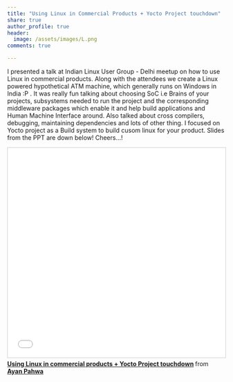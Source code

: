 ```yaml
---
title: "Using Linux in Commercial Products + Yocto Project touchdown"
share: true
author_profile: true
header:
  image: /assets/images/L.png
comments: true  

---
```


I presented a talk at Indian Linux User Group - Delhi meetup on how to use Linux in commercial products. Along with the attendees we create a Linux powered hypothetical ATM machine, which generally runs on Windows in India :P . It was really fun talking about choosing SoC i.e Brains of your projects, subsystems needed to run the project and the corresponding middleware packages which enable it and help build applications and Human Machine Interface around. Also talked about cross compilers, debugging, maintaining dependencies and lots of other thing. I focused on Yocto project as a Build system to build cusom linux for your product. Slides from the PPT are down below! Cheers...!


<iframe src="//www.slideshare.net/slideshow/embed_code/key/7lzG674rnzDmS" width="595" height="485" frameborder="0" marginwidth="0" marginheight="0" scrolling="no" style="border:1px solid #CCC; border-width:1px; margin-bottom:5px; max-width: 100%;" allowfullscreen> </iframe> <div style="margin-bottom:5px"> <strong> <a href="//www.slideshare.net/AyanPahwa1/using-linux-in-commercial-products-yocto-project-touchdown" title="Using Linux in commercial products + Yocto Project touchdown" target="_blank">Using Linux in commercial products + Yocto Project touchdown</a> </strong> from <strong><a href="https://www.slideshare.net/AyanPahwa1" target="_blank">Ayan Pahwa</a></strong> </div>